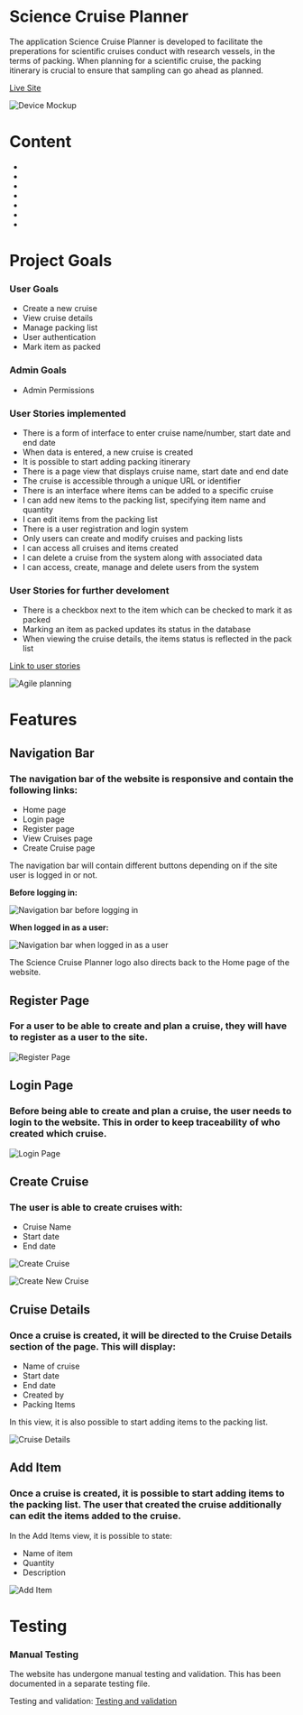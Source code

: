 # Science Cruise Planner 

The application Science Cruise Planner is developed to facilitate the preperations for scientific cruises conduct with research vessels, in the terms of packing. When planning for a scientific cruise, the packing itinerary is crucial to ensure that sampling can go ahead as planned. 

[Live Site](https://cruise-preparation-92c5a099dd05.herokuapp.com/)

![Device Mockup](assets/images/still/all-devices-black.png)

# Content 
-
-
-
-
-
-
-

# Project Goals 

### User Goals 
- Create a new cruise
- View cruise details
- Manage packing list 
- User authentication
- Mark item as packed

### Admin Goals 
- Admin Permissions 

### User Stories implemented 

- There is a form of interface to enter cruise name/number, start date and end date
- When data is entered, a new cruise is created
- It is possible to start adding packing itinerary
- There is a page view that displays cruise name, start date and end date
- The cruise is accessible through a unique URL or identifier
- There is an interface where items can be added to a specific cruise
- I can add new items to the packing list, specifying item name and quantity
- I can edit items from the packing list
- There is a user registration and login system
- Only users can create and modify cruises and packing lists
- I can access all cruises and items created
- I can delete a cruise from the system along with associated data
- I can access, create, manage and delete users from the system

### User Stories for further develoment 

- There is a checkbox next to the item which can be checked to mark it as packed
- Marking an item as packed updates its status in the database
- When viewing the cruise details, the items status is reflected in the pack list

[Link to user stories](https://github.com/users/hebjornberg/projects/2/views/1)

![Agile planning](assets/images/still/agile.png)

# Features

## Navigation Bar 

### The navigation bar of the website is responsive and contain the following links: 

- Home page
- Login page
- Register page
- View Cruises page
- Create Cruise page

The navigation bar will contain different buttons depending on if the site user is logged in or not. 

<b>Before logging in:</b>

![Navigation bar before logging in](assets/images/still/navbar-login.png)

<b>When logged in as a user:</b>

![Navigation bar when logged in as a user](assets/images/still/navbar-user.png)

The Science Cruise Planner logo also directs back to the Home page of the website. 

## Register Page 

### For a user to be able to create and plan a cruise, they will have to register as a user to the site. 

![Register Page](assets/images/still/register.png)

## Login Page 

### Before being able to create and plan a cruise, the user needs to login to the website. This in order to keep traceability of who created which cruise. 

![Login Page](assets/images/still/login.png)

## Create Cruise 

### The user is able to create cruises with: 

- Cruise Name
- Start date
- End date

![Create Cruise](assets/images/still/create-cruise.png)


![Create New Cruise](assets/images/still/create-new-cruise.png)


## Cruise Details 

### Once a cruise is created, it will be directed to the Cruise Details section of the page. This will display: 

- Name of cruise
- Start date
- End date 
- Created by
- Packing Items 

In this view, it is also possible to start adding items to the packing list. 

![Cruise Details](assets/images/still/cruise-details.png)

## Add Item 

### Once a cruise is created, it is possible to start adding items to the packing list. The user that created the cruise additionally can edit the items added to the cruise. 

In the Add Items view, it is possible to state: 

- Name of item
- Quantity 
- Description 

![Add Item](assets/images/still/add-item.png)

# Testing 

### Manual Testing 

The website has undergone manual testing and validation. This has been documented in a separate testing file. 

Testing and validation: [Testing and validation](testing.md)

